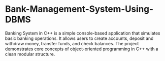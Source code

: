 # Bank-Management-System-Using-DBMS
Banking System in C++ is a simple console-based application that simulates basic banking operations. It allows users to create accounts, deposit and withdraw money, transfer funds, and check balances. The project demonstrates core concepts of object-oriented programming in C++ with a clean modular structure.
